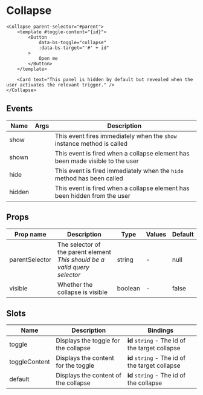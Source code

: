 # Collapse

```vue
<Collapse parent-selector="#parent">
    <template #toggle-content="{id}">
        <Button
            data-bs-toggle="collapse"
            :data-bs-target="'#' + id"
        >
            Open me
        </Button>
    </template>

    <Card text="This panel is hidden by default but revealed when the user activates the relevant trigger." />
</Collapse>
```

<!-- TODO Auto-generate based on type? -->

## Events

| Name   | Args | Description                                                                   |
| ------ | ---- | ----------------------------------------------------------------------------- |
| show   |      | This event fires immediately when the `show` instance method is called        |
| shown  |      | This event is fired when a collapse element has been made visible to the user |
| hide   |      | This event is fired immediately when the `hide` method has been called        |
| hidden |      | This event is fired when a collapse element has been hidden from the user     |

## Props

| Prop name      | Description                                                                    | Type    | Values | Default |
| -------------- | ------------------------------------------------------------------------------ | ------- | ------ | ------- |
| parentSelector | The selector of the parent element<br/>_This should be a valid query selector_ | string  | -      | null    |
| visible        | Whether the collapse is visible                                                | boolean | -      | false   |

## Slots

| Name          | Description                          | Bindings                                        |
| ------------- | ------------------------------------ | ----------------------------------------------- |
| toggle        | Displays the toggle for the collapse | **id** `string` - The id of the target collapse |
| toggleContent | Displays the content for the toggle  | **id** `string` - The id of the target collapse |
| default       | Displays the content of the collapse | **id** `string` - The id of the collapse        |
